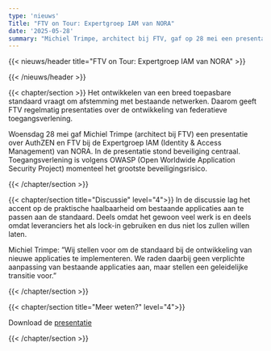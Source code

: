 ```yaml
---
type: 'nieuws'
Title: "FTV on Tour: Expertgroep IAM van NORA"
date: '2025-05-28'
summary: "Michiel Trimpe, architect bij FTV, gaf op 28 mei een presentatie over AuthZEN en FTV bij de Expertgroep IAM (Identity & Access Management) van NORA."
---
```


{{< nieuws/header title="FTV on Tour: Expertgroep IAM van NORA" >}}
 
{{< /nieuws/header >}}

{{< chapter/section >}}
Het ontwikkelen van een breed toepasbare standaard vraagt om afstemming met bestaande netwerken. Daarom geeft FTV regelmatig presentaties over de ontwikkeling van federatieve toegangsverlening.

Woensdag 28 mei gaf Michiel Trimpe (architect bij FTV) een presentatie over AuthZEN en FTV bij de Expertgroep IAM (Identity & Access Management) van NORA. 
In de presentatie stond beveiliging centraal. Toegangsverlening is volgens OWASP (Open Worldwide Application Security Project) momenteel het grootste beveiligingsrisico. 

{{< /chapter/section >}}

{{< chapter/section title="Discussie" level="4">}}
In de discussie lag het accent op de praktische haalbaarheid om bestaande applicaties aan te passen aan de standaard. Deels omdat het gewoon veel werk is en deels omdat leveranciers het als lock-in gebruiken en dus niet los zullen willen laten. 

Michiel Trimpe: ”Wij stellen voor om de standaard bij de ontwikkeling van nieuwe applicaties te implementeren. We raden daarbij geen verplichte aanpassing van bestaande applicaties aan, maar stellen een geleidelijke transitie voor.”
 
{{< /chapter/section >}}

{{< chapter/section title="Meer weten?" level="4">}}

Download de [presentatie](https://view.officeapps.live.com/op/view.aspx?src=https%3A%2F%2Fvng-realisatie.github.io%2Fftv%2Fdocuments%2F20250528-authzen-en-ftv-in-de-iam-architectuur.pptx&wdOrigin=BROWSELINK)

{{< /chapter/section >}}
